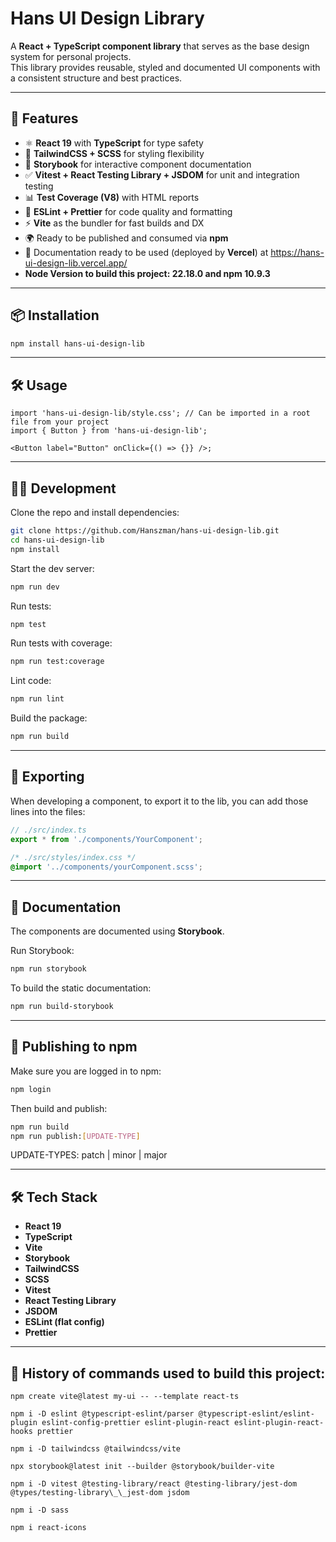 # Hans UI Design Library

A **React + TypeScript component library** that serves as the base design system for personal projects.  
This library provides reusable, styled and documented UI components with a consistent structure and best practices.

---

## 🚀 Features

- ⚛️ **React 19** with **TypeScript** for type safety
- 🎨 **TailwindCSS + SCSS** for styling flexibility
- 📖 **Storybook** for interactive component documentation
- ✅ **Vitest + React Testing Library + JSDOM** for unit and integration testing
- 📊 **Test Coverage (V8)** with HTML reports
- 🧹 **ESLint + Prettier** for code quality and formatting
- ⚡ **Vite** as the bundler for fast builds and DX
- 🌍 Ready to be published and consumed via **npm**
- 📖 Documentation ready to be used (deployed by **Vercel**) at https://hans-ui-design-lib.vercel.app/
- **Node Version to build this project: 22.18.0 and npm 10.9.3**

---

## 📦 Installation

```bash
npm install hans-ui-design-lib
```

---

## 🛠️ Usage

```tsx
import 'hans-ui-design-lib/style.css'; // Can be imported in a root file from your project
import { Button } from 'hans-ui-design-lib';

<Button label="Button" onClick={() => {}} />;
```

---

## 🧑‍💻 Development

Clone the repo and install dependencies:

```bash
git clone https://github.com/Hanszman/hans-ui-design-lib.git
cd hans-ui-design-lib
npm install
```

Start the dev server:

```bash
npm run dev
```

Run tests:

```bash
npm test
```

Run tests with coverage:

```bash
npm run test:coverage
```

Lint code:

```bash
npm run lint
```

Build the package:

```bash
npm run build
```

---

## 🚢 Exporting

When developing a component, to export it to the lib, you can add those lines into the files:

```ts
// ./src/index.ts
export * from './components/YourComponent';
```

```css
/* ./src/styles/index.css */
@import '../components/yourComponent.scss';
```

---

## 📖 Documentation

The components are documented using **Storybook**.

Run Storybook:

```bash
npm run storybook
```

To build the static documentation:

```bash
npm run build-storybook
```

---

## 🚢 Publishing to npm

Make sure you are logged in to npm:

```bash
npm login
```

Then build and publish:

```bash
npm run build
npm run publish:[UPDATE-TYPE]
```

UPDATE-TYPES: patch | minor | major

---

## 🛠️ Tech Stack

- **React 19**
- **TypeScript**
- **Vite**
- **Storybook**
- **TailwindCSS**
- **SCSS**
- **Vitest**
- **React Testing Library**
- **JSDOM**
- **ESLint (flat config)**
- **Prettier**

---

## 📜 History of commands used to build this project:

```
npm create vite@latest my-ui -- --template react-ts

npm i -D eslint @typescript-eslint/parser @typescript-eslint/eslint-plugin eslint-config-prettier eslint-plugin-react eslint-plugin-react-hooks prettier

npm i -D tailwindcss @tailwindcss/vite

npx storybook@latest init --builder @storybook/builder-vite

npm i -D vitest @testing-library/react @testing-library/jest-dom @types/testing-library\_\_jest-dom jsdom

npm i -D sass

npm i react-icons
```
